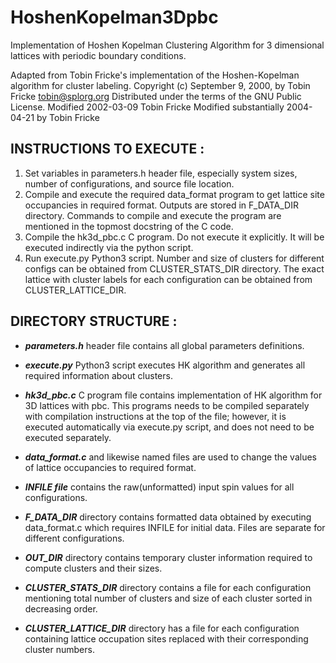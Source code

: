 # HoshenKopelman3Dpbc
Implementation of Hoshen Kopelman Clustering Algorithm for 3 dimensional lattices with periodic boundary conditions. 

Adapted from Tobin Fricke's implementation of the Hoshen-Kopelman algorithm for cluster labeling.
Copyright (c) September 9, 2000, by Tobin Fricke <tobin@splorg.org>
Distributed under the terms of the GNU Public License.
Modified 2002-03-09 Tobin Fricke
Modified substantially 2004-04-21 by Tobin Fricke


## INSTRUCTIONS TO EXECUTE :

1. Set variables in parameters.h header file, especially system sizes, number of configurations, and source file location.
2. Compile and execute the required data_format program to get lattice site occupancies in required format. Outputs are stored in F_DATA_DIR directory. Commands to compile and execute the program are mentioned in the topmost docstring of the C code.
3. Compile the hk3d_pbc.c C program. Do not execute it explicitly. It will be executed indirectly via the python script.
4. Run execute.py Python3 script. Number and size of clusters for different configs can be obtained from CLUSTER_STATS_DIR directory. The exact lattice with cluster labels for each configuration can be obtained from CLUSTER_LATTICE_DIR.


## DIRECTORY STRUCTURE :

* ___parameters.h___ header file contains all global parameters definitions.

* ___execute.py___ Python3 script executes HK algorithm and generates all required information about clusters.

* ___hk3d_pbc.c___ C program file contains implementation of HK algorithm for 3D lattices with pbc. This programs needs to be compiled separately with compilation instructions at the top of the file; however, it is executed automatically via execute.py script, and does not need to be executed separately.

* ___data_format.c___ and likewise named files are used to change the values of lattice occupancies to required format.

* ___INFILE file___ contains the raw(unformatted) input spin values for all configurations.

* ___F_DATA_DIR___ directory contains formatted data obtained by executing data_format.c which requires INFILE for initial data. Files are separate for different configurations.

* ___OUT_DIR___ directory contains temporary cluster information required to compute clusters and their sizes.

* ___CLUSTER_STATS_DIR___ directory contains a file for each configuration mentioning total number of clusters and size of each cluster sorted in decreasing order.

* ___CLUSTER_LATTICE_DIR___ directory has a file for each configuration containing lattice occupation sites replaced with their corresponding cluster numbers.
